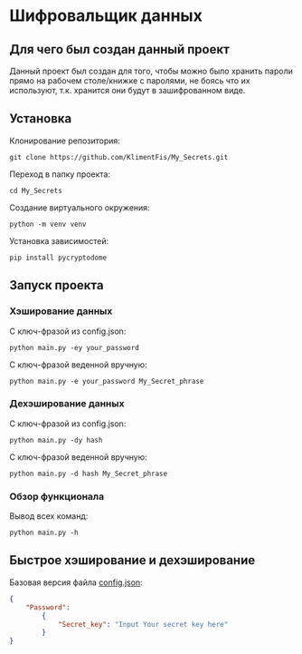 # Шифровальщик данных
## Для чего был создан данный проект
Данный проект был создан для того, чтобы можно было хранить пароли прямо на рабочем столе/книжке с паролями, не боясь что их используют, т.к. хранится они будут в зашифрованном виде.

## Установка
Клонирование репозитория:
```
git clone https://github.com/KlimentFis/My_Secrets.git
```
Переход в папку проекта:
```
cd My_Secrets
```
Создание виртуального окружения:
```
python -m venv venv
```
Установка зависимостей:
```
pip install pycryptodome
```

## Запуск проекта
### Хэширование данных
С ключ-фразой из config.json:
```
python main.py -ey your_password
```
С ключ-фразой веденной вручную:
```
python main.py -e your_password My_Secret_phrase
```
### Дехэширование данных
С ключ-фразой из config.json:
```
python main.py -dy hash 
```
С ключ-фразой веденной вручную:
```
python main.py -d hash My_Secret_phrase
```
### Обзор функционала
Вывод всех команд:
```
python main.py -h
```

## Быстрое хэширование и дехэширование
Базовая версия файла [config.json](config.json):
```json
{
    "Password":
        {
            "Secret_key": "Input Your secret key here"
        }
}
```